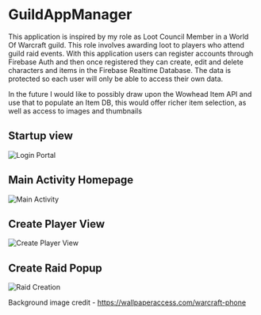 # GuildAppManager

This application is inspired by my role as Loot Council Member in a World Of Warcraft guild. This role involves awarding loot to players who attend guild raid events.
With this application users can register accounts through Firebase Auth and then once registered they can create, edit and delete characters and items in the
Firebase Realtime Database. The data is protected so each user will only be able to access their own data.

In the future I would like to possibly draw upon the Wowhead Item API and use that to populate an Item DB, this would offer richer item selection, as well as access to images
and thumbnails


## Startup view
![Login Portal](./readmeImages/firebase_auth.PNG)

## Main Activity Homepage
![Main Activity ](./readmeImages/home_page.PNG)

## Create Player View
![Create Player View](./readmeImages/create_player_fragment.PNG)

## Create Raid Popup
![Raid Creation](./readmeImages/create_raid.PNG)

Background image credit - <https://wallpaperaccess.com/warcraft-phone>